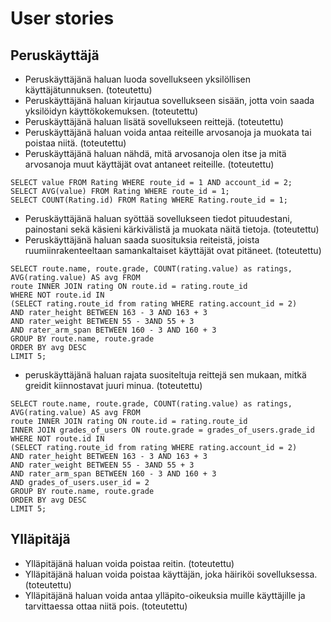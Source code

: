 # User stories

## Peruskäyttäjä
- Peruskäyttäjänä haluan luoda sovellukseen yksilöllisen käyttäjätunnuksen. (toteutettu)
- Peruskäyttäjänä haluan kirjautua sovellukseen sisään, jotta voin saada yksilöidyn käyttökokemuksen. (toteutettu)
- Peruskäyttäjänä haluan lisätä sovellukseen reittejä. (toteutettu)
- Peruskäyttäjänä haluan voida antaa reiteille arvosanoja ja muokata tai poistaa niitä. (toteutettu)
- Peruskäyttäjänä haluan nähdä, mitä arvosanoja olen itse ja mitä arvosanoja muut käyttäjät ovat antaneet reiteille. (toteutettu)
```
SELECT value FROM Rating WHERE route_id = 1 AND account_id = 2;
SELECT AVG(value) FROM Rating WHERE route_id = 1;
SELECT COUNT(Rating.id) FROM Rating WHERE Rating.route_id = 1;
```
- Peruskäyttäjänä haluan syöttää sovellukseen tiedot pituudestani, painostani sekä käsieni kärkivälistä ja muokata näitä tietoja. (toteutettu)
- Peruskäyttäjänä haluan saada suosituksia reiteistä, joista ruumiinrakenteeltaan samankaltaiset käyttäjät ovat pitäneet. (toteutettu)
```
SELECT route.name, route.grade, COUNT(rating.value) as ratings, AVG(rating.value) AS avg FROM
route INNER JOIN rating ON route.id = rating.route_id
WHERE NOT route.id IN
(SELECT rating.route_id from rating WHERE rating.account_id = 2)
AND rater_height BETWEEN 163 - 3 AND 163 + 3
AND rater_weight BETWEEN 55 - 3AND 55 + 3
AND rater_arm_span BETWEEN 160 - 3 AND 160 + 3
GROUP BY route.name, route.grade
ORDER BY avg DESC
LIMIT 5;
```
- peruskäyttäjänä haluan rajata suositeltuja reittejä sen mukaan, mitkä greidit kiinnostavat juuri minua. (toteutettu)
```
SELECT route.name, route.grade, COUNT(rating.value) as ratings, AVG(rating.value) AS avg FROM
route INNER JOIN rating ON route.id = rating.route_id
INNER JOIN grades_of_users ON route.grade = grades_of_users.grade_id
WHERE NOT route.id IN
(SELECT rating.route_id from rating WHERE rating.account_id = 2)
AND rater_height BETWEEN 163 - 3 AND 163 + 3
AND rater_weight BETWEEN 55 - 3AND 55 + 3
AND rater_arm_span BETWEEN 160 - 3 AND 160 + 3
AND grades_of_users.user_id = 2 
GROUP BY route.name, route.grade
ORDER BY avg DESC
LIMIT 5;
```

## Ylläpitäjä
- Ylläpitäjänä haluan voida poistaa reitin. (toteutettu)
- Ylläpitäjänä haluan voida poistaa käyttäjän, joka häiriköi sovelluksessa.(toteutettu)
- Ylläpitäjänä haluan voida antaa ylläpito-oikeuksia muille käyttäjille ja tarvittaessa ottaa niitä pois. (toteutettu)

